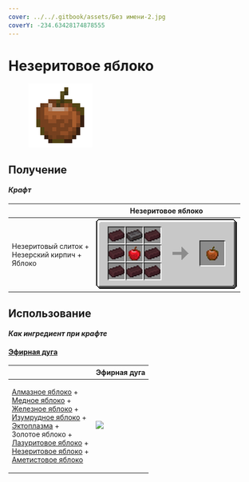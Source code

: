 ```yaml
---
cover: ../../.gitbook/assets/Без имени-2.jpg
coverY: -234.63428174878555
---
```


# Незеритовое яблоко

<figure><img src="../../.gitbook/assets/chocolate_128.png" alt=""><figcaption></figcaption></figure>

## Получение

#### _Крафт_

| ㅤ                                                           |  Незеритовое яблоко                      |
| ----------------------------------------------------------- | ---------------------------------------- |
| <p>Незеритовый слиток +<br>Незерский кирпич +<br>Яблоко</p> | ![](../../.gitbook/assets/chocolate.png) |

## Использование

#### _Как ингредиент при крафте_

#### [Эфирная дуга](ethereal_arc.md)

| ㅤ                                                                                                                                                                                                                                                                                                                                                                                                         |  Эфирная дуга                                |
| --------------------------------------------------------------------------------------------------------------------------------------------------------------------------------------------------------------------------------------------------------------------------------------------------------------------------------------------------------------------------------------------------------- | -------------------------------------------- |
| <p><a href="diamond.md">Алмазное яблоко</a> +<br><a href="_slowfall.md">Медное яблоко</a> +<br><a href="iron.md">Железное яблоко</a> +<br><a href="emerald.md">Изумрудное яблоко</a> +<br><a href="ectoplasm.md">Эктоплазма</a> +<br>Золотое яблоко +<br><a href="lapis.md">Лазуритовое яблоко</a> +<br><a href="chocolate.md">Незеритовое яблоко</a> +<br><a href="chorus.md">Аметистовое яблоко</a></p> | ![](../../.gitbook/assets/ethereal\_arc.png) |

